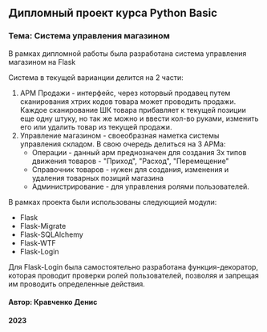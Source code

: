## Дипломный проект курса Python Basic

### Тема: Система управления магазином

В рамках дипломной работы была разработана система управления магазином на Flask

Система в текущей варианции делится на 2 части: 

1) АРМ Продажи - интерфейс, через которвый продавец путем сканирования хтрих кодов товара может проводить продажи. Каждое сканирование ШК товара прибавляет к текущей позиции еще одну штуку, но так же можно и ввести кол-во руками, изменить его или удалить товар из текущей продажи.
2) Управление магазином - своеобразная наметка системы управления складом. В свою очередь делиться на 3 АРМа:
   - Операции - данный арм преднозначен для создания 3х типов движения товаров - "Приход", "Расход", "Перемещение"
   - Справочник товаров - нужен для создания, изменения и удаления товарных позиций магазина
   - Администрирование - для управления ролями пользователей.


В рамках проекта были использованы следующией модули: 
- Flask
- Flask-Migrate
- Flask-SQLAlchemy
- Flask-WTF
- Flask-Login

Для Flask-Login была самостоятельно разработана функция-декоратор, которая проводит проверки ролей пользователей, позволяя и запрещая им проводить определенные действия.

#### Автор: Кравченко Денис
#### 2023
